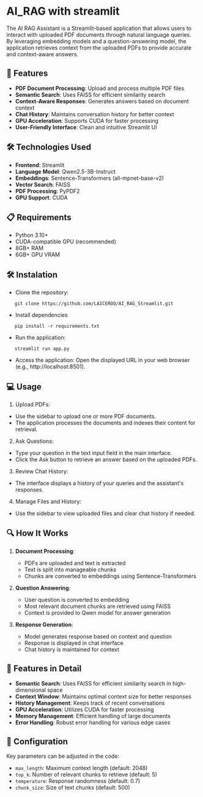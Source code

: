 # AI_RAG with streamlit
The AI RAG Assistant is a Streamlit-based application that allows users to interact with uploaded PDF documents through natural language queries. By leveraging embedding models and a question-answering model, the application retrieves context from the uploaded PDFs to provide accurate and context-aware answers.

## 🌟 Features

- **PDF Document Processing**: Upload and process multiple PDF files
- **Semantic Search**: Uses FAISS for efficient similarity search
- **Context-Aware Responses**: Generates answers based on document context
- **Chat History**: Maintains conversation history for better context
- **GPU Acceleration**: Supports CUDA for faster processing
- **User-Friendly Interface**: Clean and intuitive Streamlit UI

## 🛠️ Technologies Used

- **Frontend**: Streamlit
- **Language Model**: Qwen2.5-3B-Instruct
- **Embeddings**: Sentence-Transformers (all-mpnet-base-v2)
- **Vector Search**: FAISS
- **PDF Processing**: PyPDF2
- **GPU Support**: CUDA

## 📋 Requirements

- Python 3.10+
- CUDA-compatible GPU (recommended)
- 8GB+ RAM
- 6GB+ GPU VRAM

## 🛠️ Instalation 

- Clone the repository:
  
```
   git clone https://github.com/LAICEROO/AI_RAG_Streamlit.git
```
  
- Install dependencies
  
```
   pip install -r requirements.txt
```

- Run the application:

```
   streamlit run app.py
```

- Access the application: Open the displayed URL in your web browser (e.g., http://localhost:8501).




## 💻 Usage

1. Upload PDFs:
  - Use the sidebar to upload one or more PDF documents.
  - The application processes the documents and indexes their content for retrieval.

2. Ask Questions:
  - Type your question in the text input field in the main interface.
  - Click the Ask button to retrieve an answer based on the uploaded PDFs.

3. Review Chat History:
  - The interface displays a history of your queries and the assistant's responses.

4. Manage Files and History:
  - Use the sidebar to view uploaded files and clear chat history if needed.

## 🔍 How It Works

1. **Document Processing**:
   - PDFs are uploaded and text is extracted
   - Text is split into manageable chunks
   - Chunks are converted to embeddings using Sentence-Transformers

2. **Question Answering**:
   - User question is converted to embedding
   - Most relevant document chunks are retrieved using FAISS
   - Context is provided to Qwen model for answer generation

3. **Response Generation**:
   - Model generates response based on context and question
   - Response is displayed in chat interface
   - Chat history is maintained for context

## 🎯 Features in Detail

- **Semantic Search**: Uses FAISS for efficient similarity search in high-dimensional space
- **Context Window**: Maintains optimal context size for better responses
- **History Management**: Keeps track of recent conversations
- **GPU Acceleration**: Utilizes CUDA for faster processing
- **Memory Management**: Efficient handling of large documents
- **Error Handling**: Robust error handling for various edge cases

## 🔧 Configuration

Key parameters can be adjusted in the code:
- `max_length`: Maximum context length (default: 2048)
- `top_k`: Number of relevant chunks to retrieve (default: 5)
- `temperature`: Response randomness (default: 0.7)
- `chunk_size`: Size of text chunks (default: 500)

